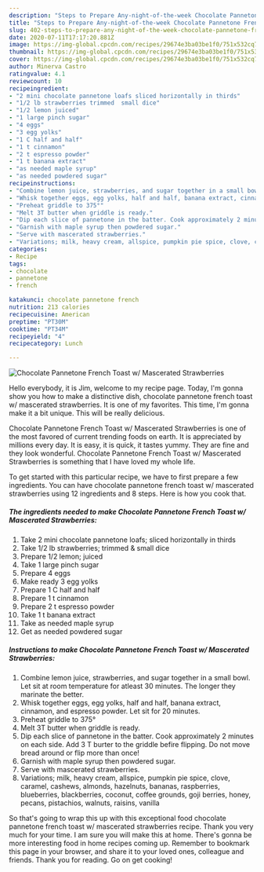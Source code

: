 ```yaml
---
description: "Steps to Prepare Any-night-of-the-week Chocolate Pannetone French Toast w/ Mascerated Strawberries"
title: "Steps to Prepare Any-night-of-the-week Chocolate Pannetone French Toast w/ Mascerated Strawberries"
slug: 402-steps-to-prepare-any-night-of-the-week-chocolate-pannetone-french-toast-w-mascerated-strawberries
date: 2020-07-11T17:17:20.881Z
image: https://img-global.cpcdn.com/recipes/29674e3ba03be1f0/751x532cq70/chocolate-pannetone-french-toast-w-mascerated-strawberries-recipe-main-photo.jpg
thumbnail: https://img-global.cpcdn.com/recipes/29674e3ba03be1f0/751x532cq70/chocolate-pannetone-french-toast-w-mascerated-strawberries-recipe-main-photo.jpg
cover: https://img-global.cpcdn.com/recipes/29674e3ba03be1f0/751x532cq70/chocolate-pannetone-french-toast-w-mascerated-strawberries-recipe-main-photo.jpg
author: Minerva Castro
ratingvalue: 4.1
reviewcount: 10
recipeingredient:
- "2 mini chocolate pannetone loafs sliced horizontally in thirds"
- "1/2 lb strawberries trimmed  small dice"
- "1/2 lemon juiced"
- "1 large pinch sugar"
- "4 eggs"
- "3 egg yolks"
- "1 C half and half"
- "1 t cinnamon"
- "2 t espresso powder"
- "1 t banana extract"
- "as needed maple syrup"
- "as needed powdered sugar"
recipeinstructions:
- "Combine lemon juice, strawberries, and sugar together in a small bowl. Let sit at room temperature for atleast 30 minutes. The longer they marinate the better."
- "Whisk together eggs, egg yolks, half and half, banana extract, cinnamon, and espresso powder. Let sit for 20 minutes."
- "Preheat griddle to 375°"
- "Melt 3T butter when griddle is ready."
- "Dip each slice of pannetone in the batter. Cook approximately 2 minutes on each side. Add 3 T burter to the griddle befire flipping. Do not move bread around or flip more than once!"
- "Garnish with maple syrup then powdered sugar."
- "Serve with mascerated strawberries."
- "Variations; milk, heavy cream, allspice, pumpkin pie spice, clove, caramel, cashews, almonds, hazelnuts, bananas, raspberries, blueberries, blackberries, coconut, coffee grounds, goji berries, honey, pecans, pistachios, walnuts, raisins, vanilla"
categories:
- Recipe
tags:
- chocolate
- pannetone
- french

katakunci: chocolate pannetone french 
nutrition: 213 calories
recipecuisine: American
preptime: "PT30M"
cooktime: "PT34M"
recipeyield: "4"
recipecategory: Lunch

---
```



![Chocolate Pannetone French Toast w/ Mascerated Strawberries](https://img-global.cpcdn.com/recipes/29674e3ba03be1f0/751x532cq70/chocolate-pannetone-french-toast-w-mascerated-strawberries-recipe-main-photo.jpg)

Hello everybody, it is Jim, welcome to my recipe page. Today, I'm gonna show you how to make a distinctive dish, chocolate pannetone french toast w/ mascerated strawberries. It is one of my favorites. This time, I'm gonna make it a bit unique. This will be really delicious.



Chocolate Pannetone French Toast w/ Mascerated Strawberries is one of the most favored of current trending foods on earth. It is appreciated by millions every day. It is easy, it is quick, it tastes yummy. They are fine and they look wonderful. Chocolate Pannetone French Toast w/ Mascerated Strawberries is something that I have loved my whole life.


To get started with this particular recipe, we have to first prepare a few ingredients. You can have chocolate pannetone french toast w/ mascerated strawberries using 12 ingredients and 8 steps. Here is how you cook that.

<!--inarticleads1-->

##### The ingredients needed to make Chocolate Pannetone French Toast w/ Mascerated Strawberries:

1. Take 2 mini chocolate pannetone loafs; sliced horizontally in thirds
1. Take 1/2 lb strawberries; trimmed &amp; small dice
1. Prepare 1/2 lemon; juiced
1. Take 1 large pinch sugar
1. Prepare 4 eggs
1. Make ready 3 egg yolks
1. Prepare 1 C half and half
1. Prepare 1 t cinnamon
1. Prepare 2 t espresso powder
1. Take 1 t banana extract
1. Take as needed maple syrup
1. Get as needed powdered sugar




<!--inarticleads2-->

##### Instructions to make Chocolate Pannetone French Toast w/ Mascerated Strawberries:

1. Combine lemon juice, strawberries, and sugar together in a small bowl. Let sit at room temperature for atleast 30 minutes. The longer they marinate the better.
1. Whisk together eggs, egg yolks, half and half, banana extract, cinnamon, and espresso powder. Let sit for 20 minutes.
1. Preheat griddle to 375°
1. Melt 3T butter when griddle is ready.
1. Dip each slice of pannetone in the batter. Cook approximately 2 minutes on each side. Add 3 T burter to the griddle befire flipping. Do not move bread around or flip more than once!
1. Garnish with maple syrup then powdered sugar.
1. Serve with mascerated strawberries.
1. Variations; milk, heavy cream, allspice, pumpkin pie spice, clove, caramel, cashews, almonds, hazelnuts, bananas, raspberries, blueberries, blackberries, coconut, coffee grounds, goji berries, honey, pecans, pistachios, walnuts, raisins, vanilla




So that's going to wrap this up with this exceptional food chocolate pannetone french toast w/ mascerated strawberries recipe. Thank you very much for your time. I am sure you will make this at home. There's gonna be more interesting food in home recipes coming up. Remember to bookmark this page in your browser, and share it to your loved ones, colleague and friends. Thank you for reading. Go on get cooking!
